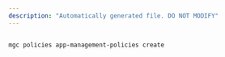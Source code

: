 ```yaml
---
description: "Automatically generated file. DO NOT MODIFY"
---
```


```cli

mgc policies app-management-policies create

```